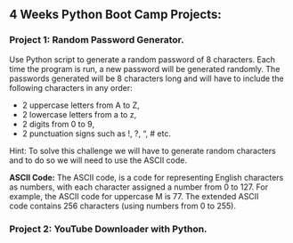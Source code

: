 ## **4 Weeks Python Boot Camp Projects:**

### **Project 1: Random Password Generator.**

Use Python script to generate a random password of 8 characters. Each time the program is run, a new password will be generated randomly. The passwords generated will be 8 characters long and will have to include the following characters in any order:

* 2 uppercase letters from A to Z,
* 2 lowercase letters from a to z,
* 2 digits from 0 to 9,
* 2 punctuation signs such as !, ?, “, # etc.

Hint: To solve this challenge we will have to generate random characters and to do so we will need to use the ASCII code.

**ASCII Code:**   The ASCII code,  is a code for representing English characters as numbers, with each character assigned a number from 0 to 127. For example, the ASCII code for uppercase M is 77. The extended ASCII code contains 256 characters (using numbers from 0 to 255).


### **Project 2:  YouTube Downloader with Python.**